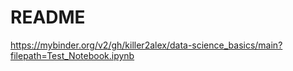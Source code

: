 # README

https://mybinder.org/v2/gh/killer2alex/data-science_basics/main?filepath=Test_Notebook.ipynb
